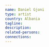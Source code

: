 ```yaml
---
name: Daniel Gjoni
type: artist
country: Albania
tagline:
description:
related-persons:
connections:
---
```

